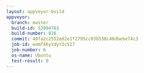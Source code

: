 ```yaml
---
layout: appveyor-build
appveyor:
  branch: master
  build-id: 52094763
  build-number: 826
  commit: 40fa2c2552ed2e1f2795cc03b538c48dbebe74c3
  job-id: wamf46ysdyr3c527
  job-number: 6
  os-name: Ubuntu
  test-result: 0
---
```

